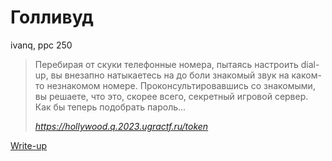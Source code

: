 # Голливуд

ivanq, ppc 250

> Перебирая от скуки телефонные номера, пытаясь настроить dial-up, вы внезапно натыкаетесь на до боли знакомый звук на каком-то незнакомом номере. Проконсультировавшись со знакомыми, вы решаете, что это, скорее всего, секретный игровой сервер. Как бы теперь подобрать пароль...
>
> *https://hollywood.q.2023.ugractf.ru/token*

[Write-up](WRITEUP.md)
